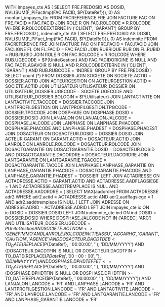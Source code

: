 
WITH impayes_cte AS (
  SELECT 
    FRE.FREDOSID AS DOSID,
    NVL(SUM(F_PIFactImp(FAC.FACID, $P{DateRef})), 0) AS montant_impayes_ttc
  FROM FACREFERENCE FRE
  JOIN FACTURE FAC ON FRE.FACID = FAC.FACID
  JOIN ROLE R ON FAC.ROLCODE = R.ROLCODE
  WHERE R.ROLCODEEXTERNE IN ('CLIENT', 'GARANT')
  GROUP BY FRE.FREDOSID
),
indemnite_cte AS (
  SELECT 
    FRE.FREDOSID AS DOSID,
    NVL(SUM(F_PlFact_Imp(FAC.FACID, $P{DateRef})), 0) AS indemnite
  FROM FACREFERENCE FRE
  JOIN FACTURE FAC ON FRE.FACID = FAC.FACID
  JOIN FACLIGNE FL ON FL.FACID = FAC.FACID
  JOIN RUBRIQUE RUB ON FL.RUBID = RUB.RUBID
  JOIN ROLE R ON FAC.ROLCODE = R.ROLCODE
  WHERE RUB.UGECODE = $P{UniteGestion}
    AND FAC.FACIDORIGINE IS NULL
    AND FAC.FACFLAGAVOIR IS NULL
    AND R.ROLCODEEXTERNE IN ('CLIENT', 'GARANT')
    AND RUB.RUBCODE = 'INDRES'
  GROUP BY FRE.FREDOSID
)
SELECT count (*) 
FROM DOSSIER 
JOIN SOCIETE ON SOCIETE.ACTID = DOSSIER.ACTID
JOIN ACTEURGESTION ON ACTEURGESTION.ACTID = SOCIETE.ACTID
JOIN UTILISATEUR UTILISATEUR_DOSSIER ON UTILISATEUR_DOSSIER.UGECODE = SOCIETE.UGECODE AND UTILISATEUR_DOSSIER.BOLOGIN = $P{Utilisateur}
JOIN LANTACTIVITE ON LANTACTIVITE.TACCODE = DOSSIER.TACCODE
JOIN LANTPROFILGESTION ON LANTPROFILGESTION.TPGCODE = DOSSIER.TPGCODE
JOIN DOSPHASE ON DOSPHASE.DOSID = DOSSIER.DOSID
JOIN LANJALON ON LANJALON.JALCODE = DOSPHASE.JALCODE
JOIN LANPHASE ON LANPHASE.PHACODE = DOSPHASE.PHACODE AND LANPHASE.PHADEST = DOSPHASE.PHADEST
JOIN DOSACTEUR ON DOSACTEUR.DOSID = DOSSIER.DOSID
JOIN ACTEUR GARANT ON GARANT.ACTID = DOSACTEUR.ACTID
JOIN LANROLE ON LANROLE.ROLCODE = DOSACTEUR.ROLCODE
JOIN DOSACTGARANTIE ON DOSACTGARANTIE.DOSID = DOSACTEUR.DOSID AND DOSACTGARANTIE.DACORDRE = DOSACTEUR.DACORDRE
JOIN LANTGARANTIE ON LANTGARANTIE.TGACODE = DOSACTGARANTIE.TACODE
JOIN LANPHASE LANPHASE_GARANTIE ON LANPHASE_GARANTIE.PHACODE = DOSACTGARANTIE.PHACODE AND LANPHASE_GARANTIE.PHADEST = 'DOSSIER'
LEFT JOIN ACTADRESSE ON ACTADRESSE.ACTID = GARANT.ACTID
  AND ACTADRESSE.AADFLAGSIEGE = 1
  AND ACTADRESSE.AADDTREMPLACE IS NULL
  AND ACTADRESSE.AADORDRE = (
    SELECT MAX(aadordre)
    FROM ACTADRESSE adr2
    WHERE adr2.actid = ACTADRESSE.actid
      AND adr2.aadflagsiege = 1
      AND adr2.aaddtremplace IS NULL
  )
LEFT JOIN ADRESSE ON ADRESSE.ADRID = ACTADRESSE.ADRID
LEFT JOIN impayes_cte ic ON ic.DOSID = DOSSIER.DOSID
LEFT JOIN indemnite_cte ind ON ind.DOSID = DOSSIER.DOSID
WHERE DOSPHASE.JALCODE NOT IN ('ARCEC', 'ARC')
  AND UTILISATEUR_DOSSIER.UGECODE = $P{UniteGestion}
  AND SOCIETE.ACTNOM <> 'GENEFIMMO'
  AND LANROLE.ROLCODE IN ('TIEASSU', 'AGGARHG', 'GARANT', 'CAUTION', 'AGENCE')
  AND DOSACTEUR.DACDTDEB < TO_DATE(REPLACE($P{DateRef}, ' 00:00:00', ''), 'DD/MM/YYYY')
  AND (DOSACTEUR.DACDTFIN IS NULL OR DOSACTEUR.DACDTFIN > TO_DATE(REPLACE($P{DateRef}, ' 00:00:00', ''), 'DD/MM/YYYY'))
  AND DOSPHASE.DPHDTEFFET <= TO_DATE(REPLACE($P{DateRef}, ' 00:00:00', ''), 'DD/MM/YYYY')
  AND (DOSPHASE.DPHDTFIN IS NULL OR DOSPHASE.DPHDTFIN >= TO_DATE(REPLACE($P{DateRef}, ' 00:00:00', ''), 'DD/MM/YYYY'))
  AND LANJALON.LANCODE = 'FR'
  AND LANPHASE.LANCODE = 'FR'
  AND LANTPROFILGESTION.LANCODE = 'FR'
  AND LANTACTIVITE.LANCODE = 'FR'
  AND LANROLE.LANCODE = 'FR'
  AND LANTGARANTIE.LANCODE = 'FR'
  AND LANPHASE_GARANTIE.LANCODE = 'FR'
